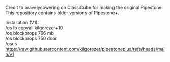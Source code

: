 Credit to bravelycowering on ClassiCube for making the original Pipestone.
This repository contains older versions of Pipestone+.

Installation (V1): \
/os lb copyall kilgorezer+10 \
/os blockprops 766 mb \
/os blockprops 750 door \
/osus https://raw.githubusercontent.com/kilgorezer/pipestoneplus/refs/heads/main/v1
